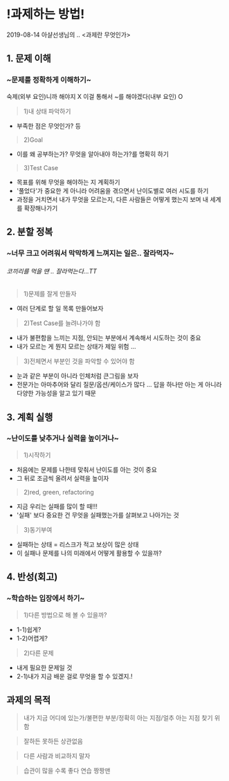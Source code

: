 # !과제하는 방법!

2019-08-14
아샬선생님의 .. <과제란 무엇인가>

## 1. 문제 이해

### ~문제를 정확하게 이해하기~

숙제(외부 요인)니까 해야지 X 이걸 통해서 ~를 해야겠다(내부 요인) O

>1)내 상태 파악하기
- 부족한 점은 무엇인가? 등

>2)Goal
- 이를 왜 공부하는가? 무엇을 알아내야 하는가?를 명확히 하기

>3)Test Case
- 목표를 위해 무엇을 해야하는 지 계획하기
- '풀었다'가 중요한 게 아니라
어려움을 겪으면서 난이도별로 여러 시도를 하기
- 과정을 거치면서 내가 무엇을 모르는지, 다른 사람들은 어떻게 했는지 보며 내 세계를 확장해나가기

## 2. 분할 정복

### ~너무 크고 어려워서 막막하게 느껴지는 일은.. 잘라먹자~
###### 코끼리를 먹을 땐 .. 잘라먹는다...TT

>1)문제를 잘게 만들자
- 여러 단계로 할 일 목록 만들어보자

>2)Test Case를 늘려나가야 함
- 내가 불편함을 느끼는 지점, 안되는 부분에서 계속해서 시도하는 것이 중요
- 내가 모르는 게 뭔지 모르는 상태가 제일 위험 ...

>3)전체면서 부분인 것을 파악할 수 있어야 함
- 눈과 같은 부분이 아니라 인체처럼 큰그림을 보자
- 전문가는 아마추어와 달리 질문/옵션/케이스가 많다 ... 답을 하나만 아는 게 아니라 다양한 가능성을 알고 있기 때문

## 3. 계획 실행

### ~난이도를 낮추거나 실력을 높이거나~

>1)시작하기
- 처음에는 문제를 나한테 맞춰서 난이도를 아는 것이 중요
- 그 뒤로 조금씩 올려서 실력을 높이자

>2)red, green, refactoring
- 지금 우리는 실패를 많이 할 때!!!
- '실패' 보다 중요한 건 무엇을 실패했는가를 살펴보고 나아가는 것

>3)동기부여
- 실패하는 상태 = 리스크가 적고 보상이 많은 상태
- 이 실패나 문제를 나의 미래에서 어떻게 활용할 수 있을까?

## 4. 반성(회고)

### ~학습하는 입장에서 하기~

>1)다른 방법으로 해 볼 수 있을까?
- 1-1)쉽게?
- 1-2)어렵게?

>2)다른 문제
- 내게 필요한 문제일 것
- 2-1)내가 지금 배운 걸로 무엇을 할 수 있겠지.!


## **과제의 목적**
>내가 지금 어디에 있는가/불편한 부분/정확히 아는 지점/얼추 아는 지점 찾기 위함

>잘하든 못하든 상관없음

>다른 사람과 비교하지 말자

>습관이 많을 수록 좋다 연습 짱짱맨